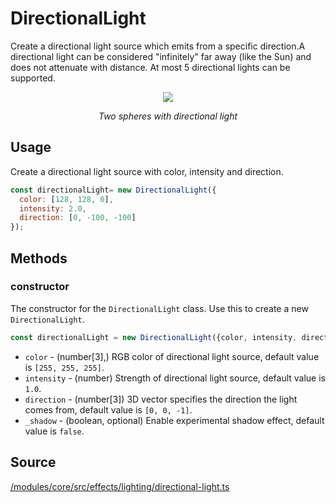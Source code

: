 # DirectionalLight

Create a directional light source which emits from a specific direction.A directional light can be considered "infinitely" far away (like the Sun) and does not attenuate with distance. At most 5 directional lights can be supported.

<div align="center">
  <div>
    <img src="https://raw.github.com/visgl/deck.gl-data/master/images/whats-new/directional-light.gif" />
    <p><i>Two spheres with directional light</i></p>
  </div>
</div>

## Usage

Create a directional light source with color, intensity and direction.
```js
const directionalLight= new DirectionalLight({
  color: [128, 128, 0],
  intensity: 2.0,
  direction: [0, -100, -100]
});
```

## Methods

### constructor

The constructor for the `DirectionalLight` class. Use this to create a new `DirectionalLight`.

```js
const directionalLight = new DirectionalLight({color, intensity, direction});
```

* `color` - (number[3],)  RGB color of directional light source, default value is `[255, 255, 255]`.
* `intensity` - (number) Strength of directional light source, default value is `1.0`.
* `direction` - (number[3])  3D vector specifies the direction the light comes from, default value is `[0, 0, -1]`.
* `_shadow` - (boolean, optional) Enable experimental shadow effect, default value is `false`.

## Source

[/modules/core/src/effects/lighting/directional-light.ts](https://github.com/visgl/deck.gl/tree/master/modules/core/src/effects/lighting/directional-light.ts)
